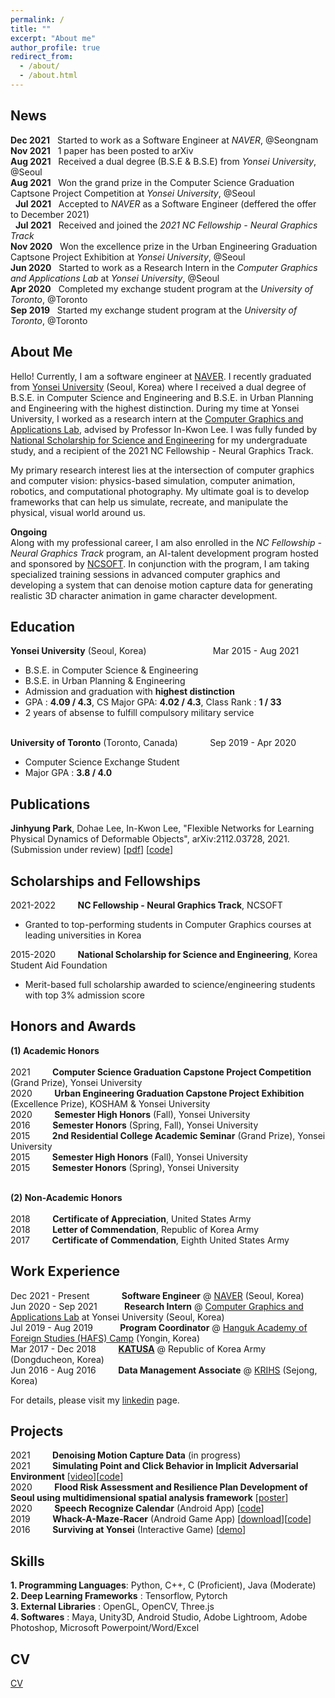 ```yaml
---
permalink: /
title: ""
excerpt: "About me"
author_profile: true
redirect_from: 
  - /about/
  - /about.html
---
```


News
------
**Dec 2021** &nbsp; Started to work as a Software Engineer at _NAVER_, @Seongnam <br/>
**Nov 2021** &nbsp; 1 paper has been posted to arXiv <br/>
**Aug 2021** &nbsp; Received a dual degree (B.S.E & B.S.E) from _Yonsei University_, @Seoul <br/>
**Aug 2021** &nbsp; Won the grand prize in the Computer Science Graduation Captsone Project Competition at _Yonsei University_, @Seoul <br/>
&nbsp; **Jul 2021** &nbsp; Accepted to _NAVER_ as a Software Engineer (deffered the offer to December 2021) <br/>
&nbsp; **Jul 2021** &nbsp; Received and joined the _2021 NC Fellowship - Neural Graphics Track_ <br/>
**Nov 2020** &nbsp; Won the excellence prize in the Urban Engineering Graduation Captsone Project Exhibition at _Yonsei University_, @Seoul <br/>
**Jun 2020** &nbsp; Started to work as a Research Intern in the _Computer Graphics and Applications Lab_ at _Yonsei University_, @Seoul <br/>
**Apr 2020** &nbsp; Completed my exchange student program at the _University of Toronto_, @Toronto <br/>
**Sep 2019** &nbsp; Started my exchange student program at the _University of Toronto_, @Toronto <br/>

About Me
------
Hello! Currently, I am a software engineer at [NAVER](https://www.navercorp.com/en). I recently graduated from [Yonsei University](https://www.yonsei.ac.kr/en_sc/) (Seoul, Korea) where I received a dual degree of B.S.E. in Computer Science and Engineering and B.S.E. in Urban Planning and Engineering with the highest distinction. During my time at Yonsei University, I worked as a research intern at the [Computer Graphics and Applications Lab](http://cga.yonsei.ac.kr/), advised by Professor In-Kwon Lee. I was fully funded by [National Scholarship for Science and Engineering](https://www.kosaf.go.kr/eng/jsp/aid/aid02_01_01.jsp) for my undergraduate study, and a recipient of the 2021 NC Fellowship - Neural Graphics Track.

My primary research interest lies at the intersection of computer graphics and computer vision: physics-based simulation, computer animation, robotics, and computational photography. My ultimate goal is to develop frameworks that can help us simulate, recreate, and manipulate the physical, visual world around us.

**Ongoing**<br/>
Along with my professional career, I am also enrolled in the _NC Fellowship - Neural Graphics Track_ program, an AI-talent development program hosted and sponsored by [NCSOFT](https://kr.ncsoft.com/en/index.do). In conjunction with the program, I am taking specialized training sessions in advanced computer graphics and developing a system that can denoise motion capture data for generating realistic 3D character animation in game character development. <br/>

Education
------
**Yonsei University** (Seoul, Korea) &nbsp; &nbsp; &nbsp; &nbsp; &nbsp; &nbsp; &nbsp; &nbsp; &nbsp; &nbsp; &nbsp; &nbsp; &nbsp; Mar 2015 - Aug 2021 <br/>
- B.S.E. in Computer Science & Engineering <br/>
- B.S.E. in Urban Planning & Engineering <br/>
- Admission and graduation with **highest distinction** <br/>
-    GPA     : **4.09 / 4.3**, CS Major GPA: **4.02 / 4.3**, Class Rank : **1 / 33** <br/>
- 2 years of absense to fulfill compulsory military service <br/> <br/>

**University of Toronto** (Toronto, Canada) &nbsp; &nbsp; &nbsp; &nbsp; &nbsp; &nbsp; Sep 2019 - Apr 2020 <br/>
- Computer Science Exchange Student
- Major GPA  : **3.8 / 4.0** <br/>

Publications
------
**Jinhyung Park**, Dohae Lee, In-Kwon Lee, "Flexible Networks for Learning Physical Dynamics of Deformable Objects", arXiv:2112.03728, 2021. (Submission under review)
[[pdf](https://arxiv.org/pdf/2112.03728)] [[code](https://github.com/jinhyung-park-info/TP-Net)]

Scholarships and Fellowships
-----
2021-2022 &nbsp; &nbsp; &nbsp; &nbsp; **NC Fellowship - Neural Graphics Track**, NCSOFT <br/>
- Granted to top-performing students in Computer Graphics courses at leading universities in Korea <br/>

2015-2020 &nbsp; &nbsp; &nbsp; &nbsp; **National Scholarship for Science and Engineering**, Korea Student Aid Foundation <br/>
- Merit-based full scholarship awarded to science/engineering students with top 3% admission score <br/>

Honors and Awards
------
**(1) Academic Honors** <br/> <br/>
2021 &nbsp; &nbsp; &nbsp; &nbsp; **Computer Science Graduation Capstone Project Competition** (Grand Prize), Yonsei University <br/>
2020 &nbsp; &nbsp; &nbsp; &nbsp; **Urban Engineering Graduation Capstone Project Exhibition** (Excellence Prize), KOSHAM & Yonsei University <br/>
2020 &nbsp; &nbsp; &nbsp; &nbsp; **Semester High Honors** (Fall), Yonsei University <br/>
2016 &nbsp; &nbsp; &nbsp; &nbsp; **Semester Honors** (Spring, Fall), Yonsei University <br/>
2015 &nbsp; &nbsp; &nbsp; &nbsp; **2nd Residential College Academic Seminar** (Grand Prize), Yonsei University <br/> 
2015 &nbsp; &nbsp; &nbsp; &nbsp; **Semester High Honors** (Fall), Yonsei University <br/>
2015 &nbsp; &nbsp; &nbsp; &nbsp; **Semester Honors** (Spring), Yonsei University <br/> <br/>

**(2) Non-Academic Honors** <br/> <br/>
2018 &nbsp; &nbsp; &nbsp; &nbsp; **Certificate of Appreciation**, United States Army <br/>
2018 &nbsp; &nbsp; &nbsp; &nbsp; **Letter of Commendation**, Republic of Korea Army <br/>
2017 &nbsp; &nbsp; &nbsp; &nbsp; **Certificate of Commendation**, Eighth United States Army <br/>


Work Experience
------  
Dec 2021 - Present &nbsp; &nbsp; &nbsp; &nbsp; &nbsp; &nbsp; **Software Engineer** @ [NAVER](https://www.navercorp.com/en) (Seoul, Korea) <br/>
Jun 2020 - Sep 2021 &nbsp; &nbsp; &nbsp; &nbsp; &nbsp; **Research Intern** @ [Computer Graphics and Applications Lab](http://cga.yonsei.ac.kr/) at Yonsei University (Seoul, Korea) <br/>
Jul 2019 - Aug 2019 &nbsp; &nbsp; &nbsp; &nbsp; &nbsp; **Program Coordinator** @ [Hanguk Academy of Foreign Studies (HAFS) Camp](http://hafscamp.com/) (Yongin, Korea)  <br/>
Mar 2017 - Dec 2018 &nbsp; &nbsp; &nbsp; &nbsp; **[KATUSA](https://8tharmy.korea.army.mil/site/about/katusa-soldier-program.asp)** @ Republic of Korea Army (Dongducheon, Korea)  <br/>
Jun 2016 - Aug 2016 &nbsp; &nbsp; &nbsp; &nbsp; **Data Management Associate** @ [KRIHS](https://eng.krihs.re.kr/) (Sejong, Korea) <br/>

For details, please visit my [linkedin](https://www.linkedin.com/in/jinhyung-park/) page.

Projects
------
2021 &nbsp; &nbsp; &nbsp; &nbsp; **Denoising Motion Capture Data** (in progress) <br/>
2021 &nbsp; &nbsp; &nbsp; &nbsp; **Simulating Point and Click Behavior in Implicit Adversarial Environment** [[video](https://www.youtube.com/watch?v=DLQu1RDsS6w&t=143s)][[code](https://github.com/SWCapstoneProject/Adversarial_PointAndClick)] <br/>
2020 &nbsp; &nbsp; &nbsp; &nbsp; **Flood Risk Assessment and Resilience Plan Development of Seoul using multidimensional spatial analysis framework** [[poster](https://drive.google.com/file/d/1KetUWL6CXgrbpvTFPV2UvpDSR71rPk3y/view?usp=sharing)] <br/>
2020 &nbsp; &nbsp; &nbsp; &nbsp; **Speech Recognize Calendar** (Android App) [[code](https://github.com/jinhyung-park-info/SpeechRecognizeCalender)] <br/>
2019 &nbsp; &nbsp; &nbsp; &nbsp; **Whack-A-Maze-Racer** (Android Game App) [[download](https://play.google.com/store/apps/details?id=com.wamr.myapplication)][[code](https://github.com/jinhyung-park-info/Whack-A-Maze-Racer)] <br/>
2016 &nbsp; &nbsp; &nbsp; &nbsp; **Surviving at Yonsei** (Interactive Game) [[demo](https://www.youtube.com/watch?v=MNkkJPtQbtw)] <br/>

Skills
------
**1. Programming Languages**: Python, C++, C (Proficient), Java (Moderate) <br/>
**2. Deep Learning Frameworks** : Tensorflow, Pytorch <br/>
**3. External Libraries** : OpenGL, OpenCV, Three.js <br/>
**4. Softwares** : Maya, Unity3D, Android Studio, Adobe Lightroom, Adobe Photoshop, Microsoft Powerpoint/Word/Excel <br/>

CV
-----
[CV](https://github.com/jinhyung-park-info/jinhyung-park-info.github.io/raw/master/_pages/CV_Jinhyung_Park.pdf)
